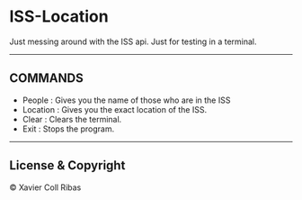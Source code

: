 # ISS-Location
Just messing around with the ISS api. Just for testing in a terminal.

---
## COMMANDS
- People : Gives you the name of those who are in the ISS
- Location : Gives you the exact location of the ISS.
- Clear : Clears the terminal.
- Exit : Stops the program.

---
## License & Copyright
© Xavier Coll Ribas
